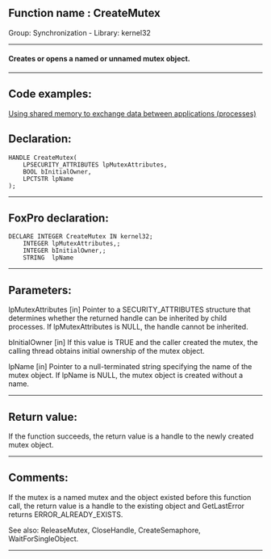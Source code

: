 
## Function name : CreateMutex
Group: Synchronization - Library: kernel32    
***  


#### Creates or opens a named or unnamed mutex object.
***  


## Code examples:
[Using shared memory to exchange data between applications (processes)](../../samples/sample_498.md)  

## Declaration:
```foxpro  
HANDLE CreateMutex(
	LPSECURITY_ATTRIBUTES lpMutexAttributes,
	BOOL bInitialOwner,
	LPCTSTR lpName
);  
```  
***  


## FoxPro declaration:
```foxpro  
DECLARE INTEGER CreateMutex IN kernel32;
	INTEGER lpMutexAttributes,;
	INTEGER bInitialOwner,;
	STRING  lpName  
```  
***  


## Parameters:
lpMutexAttributes 
[in] Pointer to a SECURITY_ATTRIBUTES structure that determines whether the returned handle can be inherited by child processes. If lpMutexAttributes is NULL, the handle cannot be inherited.

bInitialOwner 
[in] If this value is TRUE and the caller created the mutex, the calling thread obtains initial ownership of the mutex object.

lpName 
[in] Pointer to a null-terminated string specifying the name of the mutex object. If lpName is NULL, the mutex object is created without a name.  
***  


## Return value:
If the function succeeds, the return value is a handle to the newly created mutex object.  
***  


## Comments:
If the mutex is a named mutex and the object existed before this function call, the return value is a handle to the existing object and GetLastError returns ERROR_ALREADY_EXISTS.  
  
See also: ReleaseMutex, CloseHandle, CreateSemaphore, WaitForSingleObject.  
  
***  

